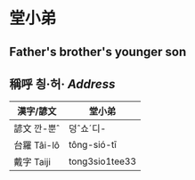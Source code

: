 # 堂小弟
## 
## Father's brother's younger son

## 稱呼 칑·허· _Address_

漢字/諺文 | 堂小弟
--- | ---
諺文 깐-뿐ˆ | 덩ˆ쇼ˊ디-
台羅 Tâi-lô | tông-sió-tī
戴字 Taiji | tong3sio1tee33


